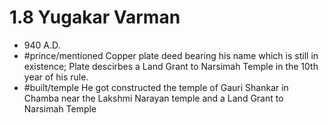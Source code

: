 # 1.8 Yugakar Varman
* 940 A.D.
* #prince/mentioned Copper plate deed bearing his name which is still in existence; Plate descirbes a Land Grant to Narsimah Temple in the 10th year of his rule.
* #built/temple He got constructed the temple of Gauri Shankar in Chamba near the Lakshmi Narayan temple and a Land Grant to Narsimah Temple